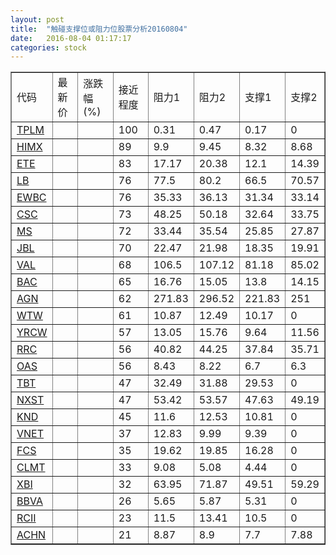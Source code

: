 ```yaml
---
layout: post
title:  "触碰支撑位或阻力位股票分析20160804"
date:   2016-08-04 01:17:17
categories: stock
---
```

<script type="text/javascript">
var stockList = []
stockList.push('gb_tplm');
stockList.push('gb_himx');
stockList.push('gb_ete');
stockList.push('gb_lb');
stockList.push('gb_ewbc');
stockList.push('gb_csc');
stockList.push('gb_ms');
stockList.push('gb_jbl');
stockList.push('gb_val');
stockList.push('gb_bac');
stockList.push('gb_agn');
stockList.push('gb_wtw');
stockList.push('gb_yrcw');
stockList.push('gb_rrc');
stockList.push('gb_oas');
stockList.push('gb_tbt');
stockList.push('gb_nxst');
stockList.push('gb_knd');
stockList.push('gb_vnet');
stockList.push('gb_fcs');
stockList.push('gb_clmt');
stockList.push('gb_xbi');
stockList.push('gb_bbva');
stockList.push('gb_rcii');
stockList.push('gb_achn');
</script>
<table border="1">
 <tr>
 <td>代码</td>
 <td>最新价</td>
 <td>涨跌幅(%)</td>
 <td>接近程度</td>
 <td>阻力1</td>
 <td>阻力2</td>
 <td>支撑1</td>
 <td>支撑2</td>
</tr>
  <tr id="tplm" class="green">
  <td><a href="http://stock.finance.sina.com.cn/usstock/quotes/TPLM.html" target="_blank">TPLM</a></td><td></td><td></td><td>100</td><td>0.31</td><td>0.47</td><td>0.17</td><td>0</td></tr>
  <tr id="himx" class="green">
  <td><a href="http://stock.finance.sina.com.cn/usstock/quotes/HIMX.html" target="_blank">HIMX</a></td><td></td><td></td><td>89</td><td>9.9</td><td>9.45</td><td>8.32</td><td>8.68</td></tr>
  <tr id="ete" class="red">
  <td><a href="http://stock.finance.sina.com.cn/usstock/quotes/ETE.html" target="_blank">ETE</a></td><td></td><td></td><td>83</td><td>17.17</td><td>20.38</td><td>12.1</td><td>14.39</td></tr>
  <tr id="lb" class="green">
  <td><a href="http://stock.finance.sina.com.cn/usstock/quotes/LB.html" target="_blank">LB</a></td><td></td><td></td><td>76</td><td>77.5</td><td>80.2</td><td>66.5</td><td>70.57</td></tr>
  <tr id="ewbc" class="green">
  <td><a href="http://stock.finance.sina.com.cn/usstock/quotes/EWBC.html" target="_blank">EWBC</a></td><td></td><td></td><td>76</td><td>35.33</td><td>36.13</td><td>31.34</td><td>33.14</td></tr>
  <tr id="csc" class="red">
  <td><a href="http://stock.finance.sina.com.cn/usstock/quotes/CSC.html" target="_blank">CSC</a></td><td></td><td></td><td>73</td><td>48.25</td><td>50.18</td><td>32.64</td><td>33.75</td></tr>
  <tr id="ms" class="green">
  <td><a href="http://stock.finance.sina.com.cn/usstock/quotes/MS.html" target="_blank">MS</a></td><td></td><td></td><td>72</td><td>33.44</td><td>35.54</td><td>25.85</td><td>27.87</td></tr>
  <tr id="jbl" class="green">
  <td><a href="http://stock.finance.sina.com.cn/usstock/quotes/JBL.html" target="_blank">JBL</a></td><td></td><td></td><td>70</td><td>22.47</td><td>21.98</td><td>18.35</td><td>19.91</td></tr>
  <tr id="val" class="red">
  <td><a href="http://stock.finance.sina.com.cn/usstock/quotes/VAL.html" target="_blank">VAL</a></td><td></td><td></td><td>68</td><td>106.5</td><td>107.12</td><td>81.18</td><td>85.02</td></tr>
  <tr id="bac" class="green">
  <td><a href="http://stock.finance.sina.com.cn/usstock/quotes/BAC.html" target="_blank">BAC</a></td><td></td><td></td><td>65</td><td>16.76</td><td>15.05</td><td>13.8</td><td>14.15</td></tr>
  <tr id="agn" class="green">
  <td><a href="http://stock.finance.sina.com.cn/usstock/quotes/AGN.html" target="_blank">AGN</a></td><td></td><td></td><td>62</td><td>271.83</td><td>296.52</td><td>221.83</td><td>251</td></tr>
  <tr id="wtw" class="green">
  <td><a href="http://stock.finance.sina.com.cn/usstock/quotes/WTW.html" target="_blank">WTW</a></td><td></td><td></td><td>61</td><td>10.87</td><td>12.49</td><td>10.17</td><td>0</td></tr>
  <tr id="yrcw" class="green">
  <td><a href="http://stock.finance.sina.com.cn/usstock/quotes/YRCW.html" target="_blank">YRCW</a></td><td></td><td></td><td>57</td><td>13.05</td><td>15.76</td><td>9.64</td><td>11.56</td></tr>
  <tr id="rrc" class="red">
  <td><a href="http://stock.finance.sina.com.cn/usstock/quotes/RRC.html" target="_blank">RRC</a></td><td></td><td></td><td>56</td><td>40.82</td><td>44.25</td><td>37.84</td><td>35.71</td></tr>
  <tr id="oas" class="green">
  <td><a href="http://stock.finance.sina.com.cn/usstock/quotes/OAS.html" target="_blank">OAS</a></td><td></td><td></td><td>56</td><td>8.43</td><td>8.22</td><td>6.7</td><td>6.3</td></tr>
  <tr id="tbt" class="red">
  <td><a href="http://stock.finance.sina.com.cn/usstock/quotes/TBT.html" target="_blank">TBT</a></td><td></td><td></td><td>47</td><td>32.49</td><td>31.88</td><td>29.53</td><td>0</td></tr>
  <tr id="nxst" class="green">
  <td><a href="http://stock.finance.sina.com.cn/usstock/quotes/NXST.html" target="_blank">NXST</a></td><td></td><td></td><td>47</td><td>53.42</td><td>53.57</td><td>47.63</td><td>49.19</td></tr>
  <tr id="knd" class="green">
  <td><a href="http://stock.finance.sina.com.cn/usstock/quotes/KND.html" target="_blank">KND</a></td><td></td><td></td><td>45</td><td>11.6</td><td>12.53</td><td>10.81</td><td>0</td></tr>
  <tr id="vnet" class="green">
  <td><a href="http://stock.finance.sina.com.cn/usstock/quotes/VNET.html" target="_blank">VNET</a></td><td></td><td></td><td>37</td><td>12.83</td><td>9.99</td><td>9.39</td><td>0</td></tr>
  <tr id="fcs" class="green">
  <td><a href="http://stock.finance.sina.com.cn/usstock/quotes/FCS.html" target="_blank">FCS</a></td><td></td><td></td><td>35</td><td>19.62</td><td>19.85</td><td>16.28</td><td>0</td></tr>
  <tr id="clmt" class="green">
  <td><a href="http://stock.finance.sina.com.cn/usstock/quotes/CLMT.html" target="_blank">CLMT</a></td><td></td><td></td><td>33</td><td>9.08</td><td>5.08</td><td>4.44</td><td>0</td></tr>
  <tr id="xbi" class="green">
  <td><a href="http://stock.finance.sina.com.cn/usstock/quotes/XBI.html" target="_blank">XBI</a></td><td></td><td></td><td>32</td><td>63.95</td><td>71.87</td><td>49.51</td><td>59.29</td></tr>
  <tr id="bbva" class="green">
  <td><a href="http://stock.finance.sina.com.cn/usstock/quotes/BBVA.html" target="_blank">BBVA</a></td><td></td><td></td><td>26</td><td>5.65</td><td>5.87</td><td>5.31</td><td>0</td></tr>
  <tr id="rcii" class="green">
  <td><a href="http://stock.finance.sina.com.cn/usstock/quotes/RCII.html" target="_blank">RCII</a></td><td></td><td></td><td>23</td><td>11.5</td><td>13.41</td><td>10.5</td><td>0</td></tr>
  <tr id="achn" class="red">
  <td><a href="http://stock.finance.sina.com.cn/usstock/quotes/ACHN.html" target="_blank">ACHN</a></td><td></td><td></td><td>21</td><td>8.87</td><td>8.9</td><td>7.7</td><td>7.88</td></tr>
</table>
